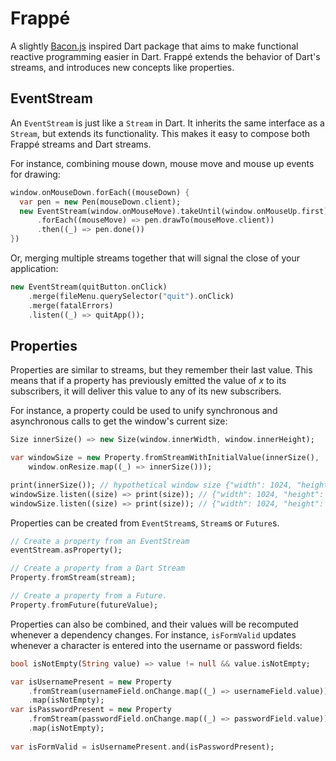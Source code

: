 # Frappé

A slightly [Bacon.js](http://baconjs.github.io/) inspired Dart package that aims  to make functional reactive programming easier in Dart. Frappé extends the behavior of Dart's streams, and introduces new concepts like properties.

## EventStream
An `EventStream` is just like a `Stream` in Dart. It inherits the same interface as a `Stream`, but extends its functionality. This makes it easy to compose both Frappé streams and Dart streams.

For instance, combining mouse down, mouse move and mouse up events for drawing:

```dart
window.onMouseDown.forEach((mouseDown) {
  var pen = new Pen(mouseDown.client);
  new EventStream(window.onMouseMove).takeUntil(window.onMouseUp.first)
      .forEach((mouseMove) => pen.drawTo(mouseMove.client))
      .then((_) => pen.done())
})
```

Or, merging multiple streams together that will signal the close of your application:

```dart
new EventStream(quitButton.onClick)
    .merge(fileMenu.querySelector("quit").onClick)
    .merge(fatalErrors)
    .listen((_) => quitApp());
```

## Properties
Properties are similar to streams, but they remember their last value. This means that if a property has previously emitted the value of *x* to its subscribers, it will deliver this value to any of its new subscribers.

For instance, a property could be used to unify synchronous and asynchronous calls to get the window's current size:

```dart
Size innerSize() => new Size(window.innerWidth, window.innerHeight);

var windowSize = new Property.fromStreamWithInitialValue(innerSize(),
    window.onResize.map((_) => innerSize()));

print(innerSize()); // hypothetical window size {"width": 1024, "height": 768}
windowSize.listen((size) => print(size)); // {"width": 1024, "height": 768}
windowSize.listen((size) => print(size)); // {"width": 1024, "height": 768}
```

Properties can be created from `EventStream`s, `Stream`s or `Future`s.

```dart
// Create a property from an EventStream
eventStream.asProperty();

// Create a property from a Dart Stream
Property.fromStream(stream);

// Create a property from a Future.
Property.fromFuture(futureValue);
```

Properties can also be combined, and their values will be recomputed whenever a dependency changes. For instance, `isFormValid` updates whenever a character is entered into the username or password fields:

```dart
bool isNotEmpty(String value) => value != null && value.isNotEmpty;

var isUsernamePresent = new Property
    .fromStream(usernameField.onChange.map((_) => usernameField.value))
    .map(isNotEmpty);
var isPasswordPresent = new Property
    .fromStream(passwordField.onChange.map((_) => passwordField.value))
    .map(isNotEmpty);
    
var isFormValid = isUsernamePresent.and(isPasswordPresent);
```
